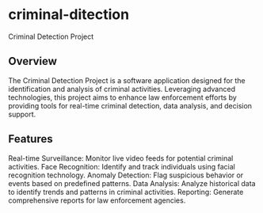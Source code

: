 # criminal-ditection
Criminal Detection Project
## Overview

The Criminal Detection Project is a software application designed for the identification and analysis of criminal activities. Leveraging advanced technologies, this project aims to enhance law enforcement efforts by providing tools for real-time criminal detection, data analysis, and decision support.

## Features

Real-time Surveillance: Monitor live video feeds for potential criminal activities.
    Face Recognition: Identify and track individuals using facial recognition technology.
    Anomaly Detection: Flag suspicious behavior or events based on predefined patterns.
    Data Analysis: Analyze historical data to identify trends and patterns in criminal activities.
    Reporting: Generate comprehensive reports for law enforcement agencies.
